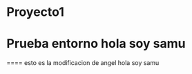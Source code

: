 # Proyecto1
Prueba entorno
hola soy samu
=======
====
esto es la modificacion de angel
hola soy samu

